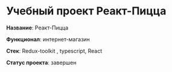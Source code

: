 # Учебный проект Реакт-Пицца 

**Название**: Реакт-Пицца 

**Функционал**: интернет-магазин 

**Стек**: Redux-toolkit , typescript, React  

**Статус проекта**: завершен
